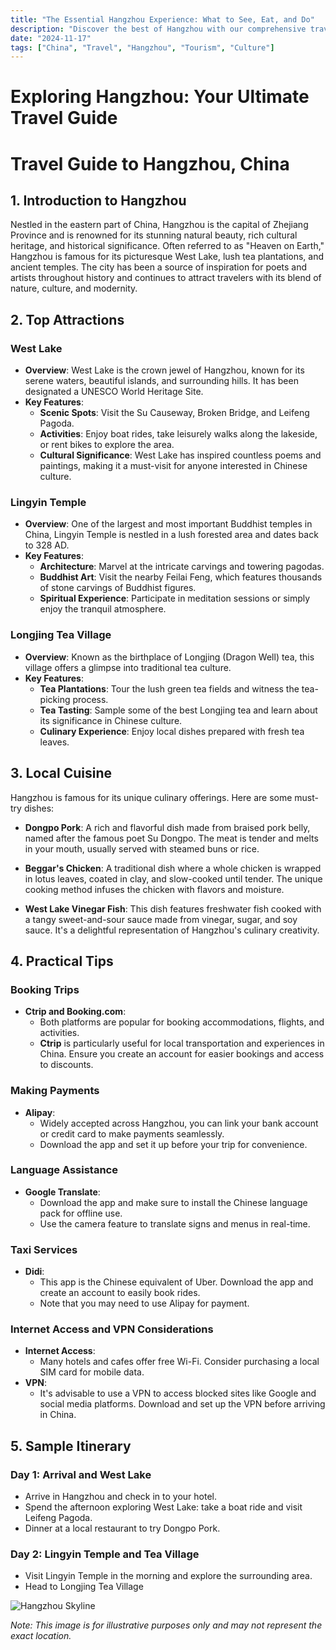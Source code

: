 ```yaml
---
title: "The Essential Hangzhou Experience: What to See, Eat, and Do"
description: "Discover the best of Hangzhou with our comprehensive travel guide. Explore top attractions, savor local cuisine, and get insider tips for an unforgettable Chinese adventure."
date: "2024-11-17"
tags: ["China", "Travel", "Hangzhou", "Tourism", "Culture"]
---
```


# Exploring Hangzhou: Your Ultimate Travel Guide

# Travel Guide to Hangzhou, China

## 1. Introduction to Hangzhou
Nestled in the eastern part of China, Hangzhou is the capital of Zhejiang Province and is renowned for its stunning natural beauty, rich cultural heritage, and historical significance. Often referred to as "Heaven on Earth," Hangzhou is famous for its picturesque West Lake, lush tea plantations, and ancient temples. The city has been a source of inspiration for poets and artists throughout history and continues to attract travelers with its blend of nature, culture, and modernity.

## 2. Top Attractions

### West Lake
- **Overview**: West Lake is the crown jewel of Hangzhou, known for its serene waters, beautiful islands, and surrounding hills. It has been designated a UNESCO World Heritage Site.
- **Key Features**:
  - **Scenic Spots**: Visit the Su Causeway, Broken Bridge, and Leifeng Pagoda.
  - **Activities**: Enjoy boat rides, take leisurely walks along the lakeside, or rent bikes to explore the area.
  - **Cultural Significance**: West Lake has inspired countless poems and paintings, making it a must-visit for anyone interested in Chinese culture.

### Lingyin Temple
- **Overview**: One of the largest and most important Buddhist temples in China, Lingyin Temple is nestled in a lush forested area and dates back to 328 AD.
- **Key Features**:
  - **Architecture**: Marvel at the intricate carvings and towering pagodas.
  - **Buddhist Art**: Visit the nearby Feilai Feng, which features thousands of stone carvings of Buddhist figures.
  - **Spiritual Experience**: Participate in meditation sessions or simply enjoy the tranquil atmosphere.

### Longjing Tea Village
- **Overview**: Known as the birthplace of Longjing (Dragon Well) tea, this village offers a glimpse into traditional tea culture.
- **Key Features**:
  - **Tea Plantations**: Tour the lush green tea fields and witness the tea-picking process.
  - **Tea Tasting**: Sample some of the best Longjing tea and learn about its significance in Chinese culture.
  - **Culinary Experience**: Enjoy local dishes prepared with fresh tea leaves.

## 3. Local Cuisine
Hangzhou is famous for its unique culinary offerings. Here are some must-try dishes:

- **Dongpo Pork**: A rich and flavorful dish made from braised pork belly, named after the famous poet Su Dongpo. The meat is tender and melts in your mouth, usually served with steamed buns or rice.
  
- **Beggar's Chicken**: A traditional dish where a whole chicken is wrapped in lotus leaves, coated in clay, and slow-cooked until tender. The unique cooking method infuses the chicken with flavors and moisture.

- **West Lake Vinegar Fish**: This dish features freshwater fish cooked with a tangy sweet-and-sour sauce made from vinegar, sugar, and soy sauce. It's a delightful representation of Hangzhou's culinary creativity.

## 4. Practical Tips

### Booking Trips
- **Ctrip and Booking.com**: 
  - Both platforms are popular for booking accommodations, flights, and activities. 
  - **Ctrip** is particularly useful for local transportation and experiences in China. Ensure you create an account for easier bookings and access to discounts.

### Making Payments
- **Alipay**: 
  - Widely accepted across Hangzhou, you can link your bank account or credit card to make payments seamlessly.
  - Download the app and set it up before your trip for convenience.

### Language Assistance
- **Google Translate**: 
  - Download the app and make sure to install the Chinese language pack for offline use.
  - Use the camera feature to translate signs and menus in real-time.

### Taxi Services
- **Didi**: 
  - This app is the Chinese equivalent of Uber. Download the app and create an account to easily book rides.
  - Note that you may need to use Alipay for payment.

### Internet Access and VPN Considerations
- **Internet Access**: 
  - Many hotels and cafes offer free Wi-Fi. Consider purchasing a local SIM card for mobile data.
- **VPN**: 
  - It's advisable to use a VPN to access blocked sites like Google and social media platforms. Download and set up the VPN before arriving in China.

## 5. Sample Itinerary

### Day 1: Arrival and West Lake
- Arrive in Hangzhou and check in to your hotel.
- Spend the afternoon exploring West Lake: take a boat ride and visit Leifeng Pagoda.
- Dinner at a local restaurant to try Dongpo Pork.

### Day 2: Lingyin Temple and Tea Village
- Visit Lingyin Temple in the morning and explore the surrounding area.
- Head to Longjing Tea Village

<img src="https://source.unsplash.com/1600x900/?Hangzhou,cityscape" alt="Hangzhou Skyline" loading="lazy">

*Note: This image is for illustrative purposes only and may not represent the exact location.*

